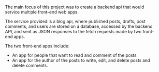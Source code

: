 The main focus of this project was to create a backend api that would service multiple front-end web apps.

The service provided is a blog api, where published posts, drafts, post comments, and users are stored on a database, accessed by the backend API, and sent as JSON responses to the fetch requests made by two front-end apps.

The two front-end apps include:

- An app for people that want to read and comment of the posts
- An app for the author of the posts to write, edit, and delete posts and delete comments.
